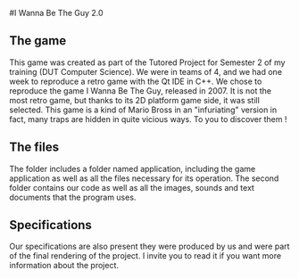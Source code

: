 #I Wanna Be The Guy 2.0

## The game
This game was created as part of the Tutored Project for Semester 2 of my training (DUT Computer Science). We were in teams of 4, and we had one week to reproduce a retro game with the Qt IDE in C++. We chose to reproduce the game I Wanna Be The Guy, released in 2007. It is not the most retro game, but thanks to its 2D platform game side, it was still selected.
This game is a kind of Mario Bross in an "infuriating" version in fact, many traps are hidden in quite vicious ways. To you to discover them !

## The files
The folder includes a folder named application, including the game application as well as all the files necessary for its operation.
The second folder contains our code as well as all the images, sounds and text documents that the program uses.

## Specifications
Our specifications are also present they were produced by us and were part of the final rendering of the project. I invite you to read it if you want more information about the project.